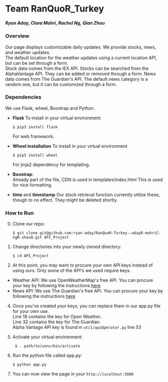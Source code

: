 # Team RanQuoR_Turkey
##### Ryan Aday, Clara Mohri, Rachel Ng, Qian Zhou

### Overview
Our page displays customizable daily updates. We provide stocks, news, and weather updates.  
The default location for the weather updates using a current location API, but can be set through a form.   
Stock data comes from the IEX API. Stocks can be searched from the AlphaVantage API. They can be added or removed through a form. 
News data comes from The Guardian's API. The default news category is a random one, but it can be customized through a form. 


### Dependencies
We use Flask, wheel, Boostrap and Python.
- **Flask**
  To install in your virtual environment: 
  ```
  $ pip3 install flask
  ```
  For web framework.
- **Wheel installation**
  To install in your virtual environment
  ```
  $ pip3 install wheel
  ```
  For jinja2 dependency for templating.
- **Boostrap**:  
  Already part of the file, CDN is used in templates/index.html
  This is used for nice formatting.
  
  
- **time** and **timestamp**
  Our stock retrieval function currently utilize these, though to no effect. They might be deleted shortly. 

### How to Run

0. Clone our repo: 
  
    ```
    $ git clone git@github.com:ryan-aday/RanQuoR-Turkey--adayR-mohriC-ngR-zhouQ.git API_Project
    ```
1. Change directories into your newly cloned directory: 
  
    ```
    $ cd API_Project
    ```
3. At this point, you may want to procure your own API keys instead of using ours. Only some of the API's we used require keys.
  -   Weather API: 
      We use OpenWeatherMap's free API. You can procure your key by following the instructions [here](https://openweathermap.org/price)
  -  News API: 
      We use The Guardian's free API. You can procure your key by following the instructions [here](https://open-platform.theguardian.com/access/)

4. Once you've created your keys, you can replace them in our app.py file for your own use.   
  Line 18 contains the key for Open Weather.   
  Line 32 contains the key for The Guardian.  
  Alpha Vantage API key is found in `util/apiOperator.py` line 53
   
5. Activate your virtual environment:
   ```
    $ . path/to/venv/bin/activate
   ```
6. Run the python file called app.py:
    ```
    $ python app.py
    ``` 
7. You can now view the page in your ```http://localhost:5000```
